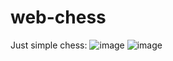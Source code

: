 # web-chess

Just simple chess:
![image](https://user-images.githubusercontent.com/90176889/175778672-acfb00be-e122-4ec9-9692-9ab6f1e10bc3.png)
![image](https://user-images.githubusercontent.com/90176889/175779199-1e1deeb9-1818-41c6-8155-0f1fdd1f5585.png)
